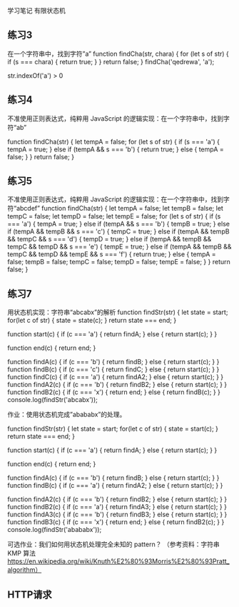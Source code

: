 学习笔记
有限状态机

## 练习3
在一个字符串中，找到字符”a”
function findCha(str, chara) {
  for (let s of str) {
    if (s === chara) {
      return true;
    }
  }
  return false;
}
findCha('qedrewa', 'a');

str.indexOf('a') > 0


## 练习4
不准使用正则表达式，纯粹用 JavaScript 的逻辑实现：在一个字符串中，找到字符“ab”

function findCha(str) {
  let tempA = false;
  for (let s of str) {
    if (s === 'a') {
      tempA = true;
      <!-- 先找到a,再看a后面带的是不是b，是则结束，不是则继续找a然后找b进行循环 -->
    } else if (tempA && s === 'b') {
      return true;
    } else {
      tempA = false;
    }
  }
  return false;
}

## 练习5
不准使用正则表达式，纯粹用 JavaScript 的逻辑实现：在一个字符串中，找到字符“abcdef”
function findCha(str) {
  let tempA = false;
  let tempB = false;
  let tempC = false;
  let tempD = false;
  let tempE = false;
  for (let s of str) {
    if (s === 'a') {
      tempA = true;
      <!-- 先找到a,再看a后面带的是不是b，是则结束，不是则继续找a然后找b进行循环 -->
    } else if (tempA && s === 'b') {
      tempB = true;
    } else if (tempA && tempB && s === 'c') {
      tempC = true;
    } else if (tempA && tempB && tempC && s === 'd') {
      tempD = true;
    } else if (tempA && tempB && tempC && tempD && s === 'e') {
      tempE = true;
    } else if (tempA && tempB && tempC && tempD && tempE && s === 'f') {
      return true;
    } else {
      tempA = false;
      tempB = false;
      tempC = false;
      tempD = false;
      tempE = false;
    }
  }
  return false;
}

## 练习7
用状态机实现：字符串“abcabx”的解析
function findStr(str) {
  let state = start;
  for(let c of str) {
    state = state(c);
  }
  return state === end;
}

function start(c) {
  if (c === 'a') {
    return findA;
  } else {
    return start(c);
  }
}

function end(c) {
  return end;
}

function findA(c) {
  if (c === 'b') {
    return findB;
  } else {
    return start(c);
  }
}
function findB(c) {
  if (c === 'c') {
    return findC;
  } else {
    return start(c);
  }
}
function findC(c) {
  if (c === 'a') {
    return findA2;
  } else {
    return start(c);
  }
}
function findA2(c) {
  if (c === 'b') {
    return findB2;
  } else {
    return start(c);
  }
}
function findB2(c) {
  if (c === 'x') {
    return end;
  } else {
    return findB(c);
  }
}
console.log(findStr('abcabx'));

作业：使用状态机完成”abababx”的处理。

function findStr(str) {
  let state = start;
  for(let c of str) {
    state = start(c);
  }
  return state === end;
}

function start(c) {
  if (c === 'a') {
    return findA;
  } else {
    return start(c);
  }
}

function end(c) {
  return end;
}

function findA(c) {
  if (c === 'b') {
    return findB;
  } else {
    return start(c);
  }
}
function findB(c) {
  if (c === 'a') {
    return findA2;
  } else {
    return start(c);
  }
}

function findA2(c) {
  if (c === 'b') {
    return findB2;
  } else {
    return start(c);
  }
}
function findB2(c) {
  if (c === 'a') {
    return findA3;
  } else {
    return start(c);
  }
}
function findA3(c) {
  if (c === 'b') {
    return findB3;
  } else {
    return start(c);
  }
}
function findB3(c) {
  if (c === 'x') {
    return end;
  } else {
    return findB2(c);
  }
}
console.log(findStr('abababx'));

可选作业：我们如何用状态机处理完全未知的 pattern？ （参考资料：字符串 KMP 算法 https://en.wikipedia.org/wiki/Knuth%E2%80%93Morris%E2%80%93Pratt_algorithm）


## HTTP请求


